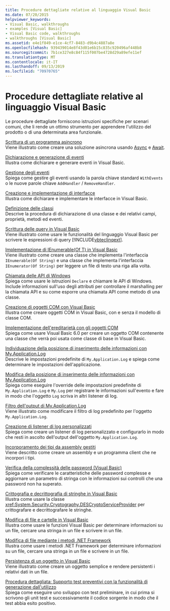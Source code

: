 ```yaml
---
title: Procedure dettagliate relative al linguaggio Visual Basic
ms.date: 07/20/2015
helpviewer_keywords:
- Visual Basic, walkthroughs
- examples [Visual Basic]
- Visual Basic code, walkthroughs
- walkthroughs [Visual Basic]
ms.assetid: e4e1f849-e1ce-4cf7-8483-d9b4c4887a8e
ms.openlocfilehash: 939439014e8f43d01e6b15c835c920496af448b8
ms.sourcegitcommit: 7b1ce327e8c84f115f007be4728d29a89efe11ef
ms.translationtype: MT
ms.contentlocale: it-IT
ms.lasthandoff: 09/13/2019
ms.locfileid: "70970765"
---
```

# <a name="visual-basic-language-walkthroughs"></a>Procedure dettagliate relative al linguaggio Visual Basic
Le procedure dettagliate forniscono istruzioni specifiche per scenari comuni, che li rende un ottimo strumento per apprendere l'utilizzo del prodotto o di una determinata area funzionale.  
  
 [Scrittura di un programma asincrono](./programming-guide/concepts/async/walkthrough-accessing-the-web-by-using-async-and-await.md)  
 Viene illustrato come creare una soluzione asincrona usando [Async](language-reference/modifiers/async.md) e [Await](language-reference/operators/await-operator.md).  
  
 [Dichiarazione e generazione di eventi](programming-guide/language-features/events/walkthrough-declaring-and-raising-events.md)  
 Illustra come dichiarare e generare eventi in Visual Basic.  
  
 [Gestione degli eventi](programming-guide/language-features/events/walkthrough-handling-events.md)  
 Spiega come gestire gli eventi usando la parola chiave standard `WithEvents` o le nuove parole chiave `AddHandler` / `RemoveHandler`.  
  
 [Creazione e implementazione di interfacce](programming-guide/language-features/interfaces/walkthrough-creating-and-implementing-interfaces.md)  
 Illustra come dichiarare e implementare le interfacce in Visual Basic.  
  
 [Definizione delle classi](programming-guide/language-features/objects-and-classes/walkthrough-defining-classes.md)  
 Descrive la procedura di dichiarazione di una classe e dei relativi campi, proprietà, metodi ed eventi.  
  
 [Scrittura delle query in Visual Basic](programming-guide/concepts/linq/walkthrough-writing-queries.md)  
 Viene illustrato come usare le funzionalità del linguaggio Visual Basic per scrivere le espressioni di query [!INCLUDE[vbteclinqext](~/includes/vbteclinqext-md.md)].  
  
 [Implementazione di IEnumerable(Of T) in Visual Basic](programming-guide/language-features/control-flow/walkthrough-implementing-ienumerable-of-t.md)  
 Viene illustrato come creare una classe che implementa l'interfaccia `IEnumerable(Of String)` e una classe che implementa l'interfaccia `IEnumerator(Of String)` per leggere un file di testo una riga alla volta.  
  
 [Chiamata delle API di Windows](programming-guide/com-interop/walkthrough-calling-windows-apis.md)  
 Spiega come usare le istruzioni `Declare` e chiamare le API di Windows. Include informazioni sull'uso degli attributi per controllare il marshalling per la chiamata API e su come esporre una chiamata API come metodo di una classe.  
  
 [Creazione di oggetti COM con Visual Basic](programming-guide/com-interop/walkthrough-creating-com-objects.md)  
 Illustra come creare oggetti COM in Visual Basic, con e senza il modello di classe COM.  
  
 [Implementazione dell'ereditarietà con gli oggetti COM](programming-guide/com-interop/walkthrough-implementing-inheritance-with-com-objects.md)  
 Spiega come usare Visual Basic 6.0 per creare un oggetto COM contenente una classe che verrà poi usata come classe di base in Visual Basic.  
  
 [Individuazione della posizione di inserimento delle informazioni con My.Application.Log](developing-apps/programming/log-info/walkthrough-determining-where-my-application-log-writes-information.md)  
 Descrive le impostazioni predefinite di `My.Application.Log` e spiega come determinare le impostazioni dell'applicazione.  
  
 [Modifica della posizione di inserimento delle informazioni con My.Application.Log](developing-apps/programming/log-info/walkthrough-changing-where-my-application-log-writes-information.md)  
 Spiega come eseguire l'override delle impostazioni predefinite di `My.Application.Log` e `My.Log` per registrare le informazioni sull'evento e fare in modo che l'oggetto `Log` scriva in altri listener di log.  
  
 [Filtro dell'output di My.Application.Log](developing-apps/programming/log-info/walkthrough-filtering-my-application-log-output.md)  
 Viene illustrato come modificare il filtro di log predefinito per l'oggetto `My.Application.Log`.  
  
 [Creazione di listener di log personalizzati](developing-apps/programming/log-info/walkthrough-creating-custom-log-listeners.md)  
 Spiega come creare un listener di log personalizzato e configurarlo in modo che resti in ascolto dell'output dell'oggetto `My.Application.Log`.  
  
 [Incorporamento dei tipi da assembly gestiti](../standard/assembly/embed-types-visual-studio.md)  
 Viene descritto come creare un assembly e un programma client che ne incorpori i tipi.  
  
 [Verifica della complessità delle password (Visual Basic)](programming-guide/language-features/strings/walkthrough-validating-that-passwords-are-complex.md)  
 Spiega come verificare le caratteristiche delle password complesse e aggiornare un parametro di stringa con le informazioni sui controlli che una password non ha superato.  
  
 [Crittografia e decrittografia di stringhe in Visual Basic](programming-guide/language-features/strings/walkthrough-encrypting-and-decrypting-strings.md)  
 Illustra come usare la classe <xref:System.Security.Cryptography.DESCryptoServiceProvider> per crittografare e decrittografare le stringhe.  
  
 [Modifica di file e cartelle in Visual Basic](developing-apps/programming/drives-directories-files/walkthrough-manipulating-files-and-directories.md)  
 Illustra come usare le funzioni Visual Basic per determinare informazioni su un file, cercare una stringa in un file e scrivere in un file.  
  
 [Modifica di file mediante i metodi .NET Framework](developing-apps/programming/drives-directories-files/walkthrough-manipulating-files-by-using-net-framework-methods.md)  
 Illustra come usare i metodi .NET Framework per determinare informazioni su un file, cercare una stringa in un file e scrivere in un file.  
  
 [Persistenza di un oggetto in Visual Basic](programming-guide/concepts/serialization/walkthrough-persisting-an-object-in-visual-studio.md)  
 Viene illustrato come creare un oggetto semplice e rendere persistenti i relativi dati in un file.  
  
 [Procedura dettagliata: Supporto test preventivi con la funzionalità di generazione dall'utilizzo](/visualstudio/ide/walkthrough-test-first-support-with-the-generate-from-usage-feature)  
 Spiega come eseguire uno sviluppo con test preliminare, in cui prima si scrivono gli unit test e successivamente il codice sorgente in modo che il test abbia esito positivo.
